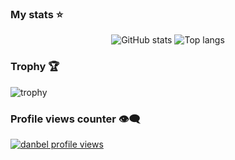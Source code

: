 ### My stats ⭐

<div align="center">
<img alt="GitHub stats" src="https://github-readme-stats.vercel.app/api?username=danbeldev&show_icons=true&theme=transparent"/>
<img alt="Top langs" src="https://github-readme-stats.vercel.app/api/top-langs/?username=danbeldev&layout=compact&&langs_count=8"/>
</div>

### Trophy 🏆
![trophy](https://github-profile-trophy.vercel.app/?username=danbeldev&theme=nord&row=1&column=6)

### Profile views counter 👁️‍🗨️
[![danbel profile views](https://u8views.com/api/v1/github/profiles/91874734/views/day-week-month-total-count.svg)](https://u8views.com/github/danbeldev)
